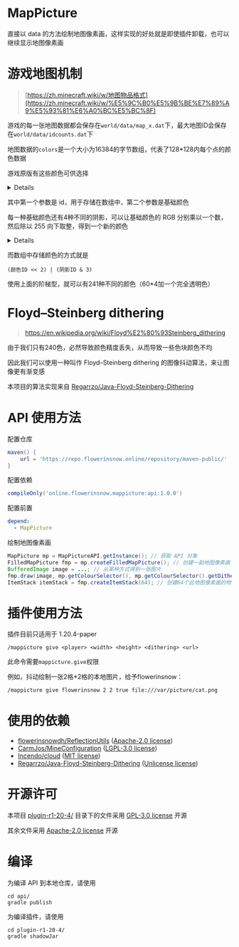 # MapPicture
直接以 data 的方法绘制地图像素画，这样实现的好处就是即使插件卸载，也可以继续显示地图像素画

# 游戏地图机制
> [https://zh.minecraft.wiki/w/地图物品格式](https://zh.minecraft.wiki/w/%E5%9C%B0%E5%9B%BE%E7%89%A9%E5%93%81%E6%A0%BC%E5%BC%8F)

游戏的每一张地图数据都会保存在`world/data/map_x.dat`下，最大地图ID会保存在`world/data/idcounts.dat`下

地图数据的`colors`是一个大小为16384的字节数组，代表了128*128内每个点的颜色数据

游戏原版有这些颜色可供选择

<details>

```java
public static final MapColor CLEAR = new MapColor(0, 0);
public static final MapColor PALE_GREEN = new MapColor(1, 8368696);
public static final MapColor PALE_YELLOW = new MapColor(2, 16247203);
public static final MapColor WHITE_GRAY = new MapColor(3, 0xC7C7C7);
public static final MapColor BRIGHT_RED = new MapColor(4, 0xFF0000);
public static final MapColor PALE_PURPLE = new MapColor(5, 0xA0A0FF);
public static final MapColor IRON_GRAY = new MapColor(6, 0xA7A7A7);
public static final MapColor DARK_GREEN = new MapColor(7, 31744);
public static final MapColor WHITE = new MapColor(8, 0xFFFFFF);
public static final MapColor LIGHT_BLUE_GRAY = new MapColor(9, 10791096);
public static final MapColor DIRT_BROWN = new MapColor(10, 9923917);
public static final MapColor STONE_GRAY = new MapColor(11, 0x707070);
public static final MapColor WATER_BLUE = new MapColor(12, 0x4040FF);
public static final MapColor OAK_TAN = new MapColor(13, 9402184);
public static final MapColor OFF_WHITE = new MapColor(14, 0xFFFCF5);
public static final MapColor ORANGE = new MapColor(15, 14188339);
public static final MapColor MAGENTA = new MapColor(16, 11685080);
public static final MapColor LIGHT_BLUE = new MapColor(17, 6724056);
public static final MapColor YELLOW = new MapColor(18, 0xE5E533);
public static final MapColor LIME = new MapColor(19, 8375321);
public static final MapColor PINK = new MapColor(20, 15892389);
public static final MapColor GRAY = new MapColor(21, 0x4C4C4C);
public static final MapColor LIGHT_GRAY = new MapColor(22, 0x999999);
public static final MapColor CYAN = new MapColor(23, 5013401);
public static final MapColor PURPLE = new MapColor(24, 8339378);
public static final MapColor BLUE = new MapColor(25, 3361970);
public static final MapColor BROWN = new MapColor(26, 6704179);
public static final MapColor GREEN = new MapColor(27, 6717235);
public static final MapColor RED = new MapColor(28, 0x993333);
public static final MapColor BLACK = new MapColor(29, 0x191919);
public static final MapColor GOLD = new MapColor(30, 16445005);
public static final MapColor DIAMOND_BLUE = new MapColor(31, 6085589);
public static final MapColor LAPIS_BLUE = new MapColor(32, 4882687);
public static final MapColor EMERALD_GREEN = new MapColor(33, 55610);
public static final MapColor SPRUCE_BROWN = new MapColor(34, 8476209);
public static final MapColor DARK_RED = new MapColor(35, 0x700200);
public static final MapColor TERRACOTTA_WHITE = new MapColor(36, 13742497);
public static final MapColor TERRACOTTA_ORANGE = new MapColor(37, 10441252);
public static final MapColor TERRACOTTA_MAGENTA = new MapColor(38, 9787244);
public static final MapColor TERRACOTTA_LIGHT_BLUE = new MapColor(39, 7367818);
public static final MapColor TERRACOTTA_YELLOW = new MapColor(40, 12223780);
public static final MapColor TERRACOTTA_LIME = new MapColor(41, 6780213);
public static final MapColor TERRACOTTA_PINK = new MapColor(42, 10505550);
public static final MapColor TERRACOTTA_GRAY = new MapColor(43, 0x392923);
public static final MapColor TERRACOTTA_LIGHT_GRAY = new MapColor(44, 8874850);
public static final MapColor TERRACOTTA_CYAN = new MapColor(45, 0x575C5C);
public static final MapColor TERRACOTTA_PURPLE = new MapColor(46, 8014168);
public static final MapColor TERRACOTTA_BLUE = new MapColor(47, 4996700);
public static final MapColor TERRACOTTA_BROWN = new MapColor(48, 4993571);
public static final MapColor TERRACOTTA_GREEN = new MapColor(49, 5001770);
public static final MapColor TERRACOTTA_RED = new MapColor(50, 9321518);
public static final MapColor TERRACOTTA_BLACK = new MapColor(51, 2430480);
public static final MapColor DULL_RED = new MapColor(52, 12398641);
public static final MapColor DULL_PINK = new MapColor(53, 9715553);
public static final MapColor DARK_CRIMSON = new MapColor(54, 6035741);
public static final MapColor TEAL = new MapColor(55, 1474182);
public static final MapColor DARK_AQUA = new MapColor(56, 3837580);
public static final MapColor DARK_DULL_PINK = new MapColor(57, 5647422);
public static final MapColor BRIGHT_TEAL = new MapColor(58, 1356933);
public static final MapColor DEEPSLATE_GRAY = new MapColor(59, 0x646464);
public static final MapColor RAW_IRON_PINK = new MapColor(60, 14200723);
public static final MapColor LICHEN_GREEN = new MapColor(61, 8365974);
```

</details>

其中第一个参数是 id，用于存储在数组中，第二个参数是基础颜色

每一种基础颜色还有4种不同的阴影，可以让基础颜色的 RGB 分别乘以一个数，然后除以 255 向下取整，得到一个新的颜色

<details>

```java
LOW(0, 180),
NORMAL(1, 220),
HIGH(2, 255),
LOWEST(3, 135);
```

</details>

而数组中存储颜色的方式就是

```
(颜色ID << 2) | (阴影ID & 3)
```

使用上面的阶梯型，就可以有241种不同的颜色（60*4加一个完全透明色）

# Floyd–Steinberg dithering
> https://en.wikipedia.org/wiki/Floyd%E2%80%93Steinberg_dithering

由于我们只有240色，必然导致颜色精度丢失，从而导致一些色块颜色不均

因此我们可以使用一种叫作 Floyd–Steinberg dithering 的图像抖动算法，来让图像更有渐变感

本项目的算法实现来自 [Regarrzo/Java-Floyd-Steinberg-Dithering](https://github.com/Regarrzo/Java-Floyd-Steinberg-Dithering)

# API 使用方法
配置仓库

```groovy
maven() {
    url = 'https://repo.flowerinsnow.online/repository/maven-public/'
}
```

配置依赖

```groovy
compileOnly('online.flowerinsnow.mappicture:api:1.0.0')
```

配置前置

```yml
depend:
  - MapPicture
```

绘制地图像素画

```java
MapPicture mp = MapPictureAPI.getInstance(); // 获取 API 对象
FilledMapPicture fmp = mp.createFilledMapPicture(); // 创建一副地图像素画
BufferedImage image = ...; // 从某种方式得到一张图片
fmp.draw(image, mp.getColourSelector(), mp.getColourSelector().getDitherer()); // 绘制此地图像素画
ItemStack itemStack = fmp.createItemStack(64); // 创建64个此地图像素画的物品
```

# 插件使用方法
插件目前只适用于 1.20.4-paper

```
/mappicture give <player> <width> <height> <dithering> <url>
```

此命令需要`mappicture.give`权限

例如，抖动绘制一张2格*2格的本地图片，给予flowerinsnow：

```
/mappicture give flowerinsnow 2 2 true file:///var/picture/cat.png
```

# 使用的依赖
- [flowerinsnowdh/ReflectionUtils](https://github.com/flowerinsnowdh/ReflectionUtils) ([Apache-2.0 license](https://github.com/flowerinsnowdh/ReflectionUtils/blob/master/LICENSE))
- [CarmJos/MineConfiguration](https://github.com/CarmJos/MineConfiguration) ([LGPL-3.0 license](https://github.com/CarmJos/MineConfiguration/blob/master/LICENSE))
- [Incendo/cloud](https://github.com/Incendo/cloud) ([MIT license](https://github.com/Incendo/cloud/blob/master/LICENSE))
- [Regarrzo/Java-Floyd-Steinberg-Dithering](https://github.com/Regarrzo/Java-Floyd-Steinberg-Dithering) ([Unlicense license](https://github.com/Regarrzo/Java-Floyd-Steinberg-Dithering/blob/master/LICENSE))

# 开源许可
本项目 [plugin-r1-20-4/](plugin-r1-20-4/) 目录下的文件采用 [GPL-3.0 license](plugin-r1-20-4/LICENSE) 开源

其余文件采用 [Apache-2.0 license](LICENSE) 开源

# 编译
为编译 API 到本地仓库，请使用

```shell
cd api/
gradle publish
```

为编译插件，请使用

```shell
cd plugin-r1-20-4/
gradle shadowJar
```
